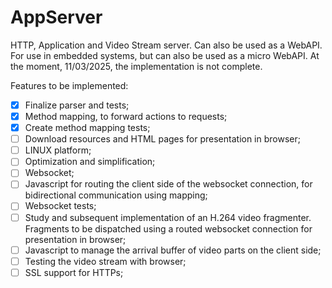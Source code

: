 # AppServer
HTTP, Application and Video Stream server. Can also be used as a WebAPI.
For use in embedded systems, but can also be used as a micro WebAPI.
At the moment, 11/03/2025, the implementation is not complete.

Features to be implemented:

- [X] Finalize parser and tests;
- [X] Method mapping, to forward actions to requests;
- [X] Create method mapping tests;
- [ ] Download resources and HTML pages for presentation in browser;
- [ ] LINUX platform;
- [ ] Optimization and simplification;
- [ ] Websocket;
- [ ] Javascript for routing the client side of the websocket connection, for bidirectional communication using mapping;
- [ ] Websocket tests;
- [ ] Study and subsequent implementation of an H.264 video fragmenter. Fragments to be dispatched using a routed websocket connection for presentation in browser;
- [ ] Javascript to manage the arrival buffer of video parts on the client side;
- [ ] Testing the video stream with browser;
- [ ] SSL support for HTTPs;
